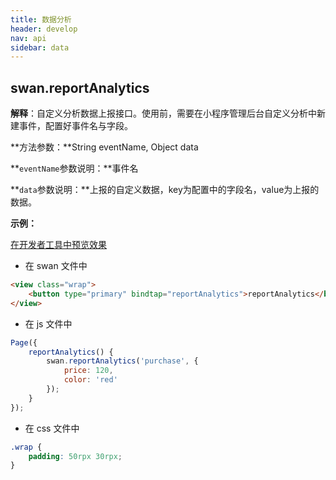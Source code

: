 ```yaml
---
title: 数据分析
header: develop
nav: api
sidebar: data
---
```

## swan.reportAnalytics

**解释**：自定义分析数据上报接口。使用前，需要在小程序管理后台自定义分析中新建事件，配置好事件名与字段。

**方法参数：**String eventName, Object data

**`eventName`参数说明：**事件名

**`data`参数说明：**上报的自定义数据，key为配置中的字段名，value为上报的数据。

**示例：**

<a href="swanide://fragment/18e398f43cf58a399f549916c7b9c9201558343090267" title="在开发者工具中预览效果" target="_blank">在开发者工具中预览效果</a>

* 在 swan 文件中

```html
<view class="wrap">
    <button type="primary" bindtap="reportAnalytics">reportAnalytics</button>
</view>
```

* 在 js 文件中

```js
Page({
    reportAnalytics() {
        swan.reportAnalytics('purchase', {
            price: 120,
            color: 'red'
        });
    }
});
```
* 在 css 文件中

```css
.wrap {
    padding: 50rpx 30rpx;
}
```